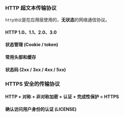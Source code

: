 
### HTTP 超文本传输协议

`http协议`是在应用层使用的，**无状态**的网络通信协议。

#### HTTP 1.0、1.1、2.0、3.0

#### 状态管理 (Cookie / token)

#### 常用头部和缓存 

#### 状态码 (2xx / 3xx / 4xx / 5xx)

### HTTPS 安全的传输协议

#### HTTP + 对称 + 非对称加密 + 认证 + 完成性保护 = HTTPS

#### 确认访问用户身份的认证 (LICENSE)
